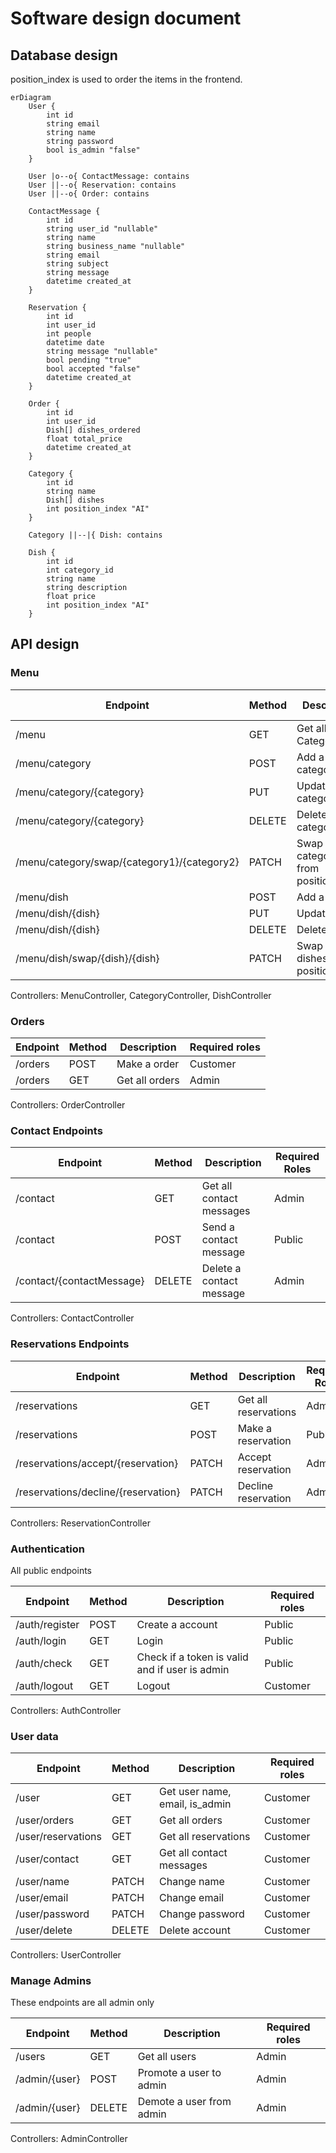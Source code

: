 # Software design document

## Database design

position_index is used to order the items in the frontend.

```mermaid
erDiagram
    User {
        int id
        string email
        string name
        string password
        bool is_admin "false"
    }
    
    User |o--o{ ContactMessage: contains
    User ||--o{ Reservation: contains
    User ||--o{ Order: contains

    ContactMessage {
        int id
        string user_id "nullable"
        string name
        string business_name "nullable"
        string email
        string subject
        string message
        datetime created_at
    }

    Reservation {
        int id
        int user_id 
        int people
        datetime date
        string message "nullable"
        bool pending "true"
        bool accepted "false"
        datetime created_at
    }
    
    Order {
        int id
        int user_id
        Dish[] dishes_ordered
        float total_price
        datetime created_at
    }

    Category {
        int id
        string name
        Dish[] dishes
        int position_index "AI"
    }

    Category ||--|{ Dish: contains
 
    Dish {
        int id
        int category_id
        string name
        string description
        float price
        int position_index "AI"
    }
```

## API design

### Menu

| Endpoint                                    | Method | Description                             | Required roles |
|---------------------------------------------|--------|-----------------------------------------|----------------|
| /menu                                       | GET    | Get all Categories                      | Public         |
| /menu/category                              | POST   | Add a category                          | Admin️         |
| /menu/category/{category}                   | PUT    | Update a category                       | Admin️         |
| /menu/category/{category}                   | DELETE | Delete a category                       | Admin️         |
| /menu/category/swap/{category1}/{category2} | PATCH  | Swap two categories from position_index | Admin️         |
| /menu/dish                                  | POST   | Add a dish                              | Admin️         |
| /menu/dish/{dish}                           | PUT    | Update a dish                           | Admin️         |
| /menu/dish/{dish}                           | DELETE | Delete a dish                           | Admin️         |
| /menu/dish/swap/{dish}/{dish}               | PATCH  | Swap two dishes from position_index     | Admin️         |

Controllers: MenuController, CategoryController, DishController

### Orders

| Endpoint | Method | Description    | Required roles |
|----------|--------|----------------|----------------|
| /orders  | POST   | Make a order   | Customer       |
| /orders  | GET    | Get all orders | Admin️         |

Controllers: OrderController

### Contact Endpoints

| Endpoint                            | Method | Description              | Required Roles |
|-------------------------------------|--------|--------------------------|----------------|
| /contact                            | GET    | Get all contact messages | Admin️         |
| /contact                            | POST   | Send a contact message   | Public         |
| /contact/{contactMessage}           | DELETE | Delete a contact message | Admin️         |

Controllers: ContactController

### Reservations Endpoints

| Endpoint                            | Method | Description              | Required Roles |
|-------------------------------------|--------|--------------------------|----------------|
| /reservations                       | GET    | Get all reservations     | Admin️         |
| /reservations                       | POST   | Make a reservation       | Public         |
| /reservations/accept/{reservation}  | PATCH  | Accept reservation       | Admin️         |
| /reservations/decline/{reservation} | PATCH  | Decline reservation      | Admin️         |

Controllers: ReservationController

### Authentication

All public endpoints

| Endpoint       | Method | Description                                    | Required roles |
|----------------|--------|------------------------------------------------|----------------|
| /auth/register | POST   | Create a account                               | Public         |
| /auth/login    | GET    | Login                                          | Public         |
| /auth/check    | GET    | Check if a token is valid and if user is admin | Public         |
| /auth/logout   | GET    | Logout                                         | Customer       |

Controllers: AuthController

### User data

| Endpoint           | Method | Description                    | Required roles |
|--------------------|--------|--------------------------------|----------------|
| /user              | GET    | Get user name, email, is_admin | Customer       |
| /user/orders       | GET    | Get all orders                 | Customer       |
| /user/reservations | GET    | Get all reservations           | Customer       |
| /user/contact      | GET    | Get all contact messages       | Customer       |
| /user/name         | PATCH  | Change name                    | Customer       |
| /user/email        | PATCH  | Change email                   | Customer       |
| /user/password     | PATCH  | Change password                | Customer       |
| /user/delete       | DELETE | Delete account                 | Customer       |

Controllers: UserController

### Manage Admins

These endpoints are all admin only

| Endpoint      | Method | Description              | Required roles |
|---------------|--------|--------------------------|----------------|
| /users        | GET    | Get all users            | Admin          |
| /admin/{user} | POST   | Promote a user to admin  | Admin          |
| /admin/{user} | DELETE | Demote a user from admin | Admin          |

Controllers: AdminController
